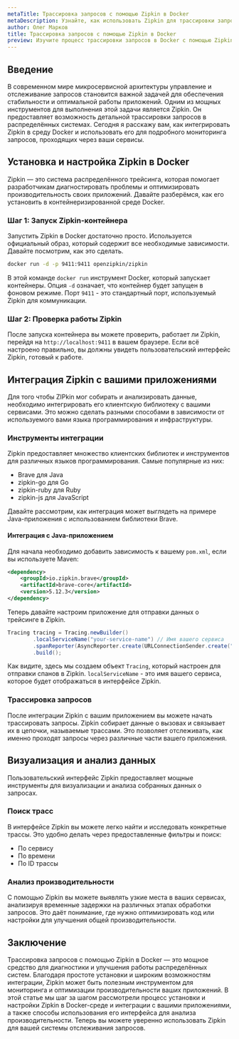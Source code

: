 ```yaml
---
metaTitle: Трассировка запросов с помощью Zipkin в Docker
metaDescription: Узнайте, как использовать Zipkin для трассировки запросов в Docker-среде - шаги настройки, возможности и преимущества
author: Олег Марков
title: Трассировка запросов с помощью Zipkin в Docker
preview: Изучите процесс трассировки запросов в Docker с помощью Zipkin - от установки до примеров использования для эффективного мониторинга и улучшения производительности ваших приложений
---
```


## Введение

В современном мире микросервисной архитектуры управление и отслеживание запросов становится важной задачей для обеспечения стабильности и оптимальной работы приложений. Одним из мощных инструментов для выполнения этой задачи является Zipkin. Он предоставляет возможность детальной трассировки запросов в распределённых системах. Сегодня я расскажу вам, как интегрировать Zipkin в среду Docker и использовать его для подробного мониторинга запросов, проходящих через ваши сервисы.

## Установка и настройка Zipkin в Docker

Zipkin — это система распределённого трейсинга, которая помогает разработчикам диагностировать проблемы и оптимизировать производительность своих приложений. Давайте разберёмся, как его установить в контейнеризированной среде Docker.

### Шаг 1: Запуск Zipkin-контейнера

Запустить Zipkin в Docker достаточно просто. Используется официальный образ, который содержит все необходимые зависимости. Давайте посмотрим, как это сделать.

```bash
docker run -d -p 9411:9411 openzipkin/zipkin
```

В этой команде `docker run` инструмент Docker, который запускает контейнеры. Опция `-d` означает, что контейнер будет запущен в фоновом режиме. Порт `9411` - это стандартный порт, используемый Zipkin для коммуникации.

### Шаг 2: Проверка работы Zipkin

После запуска контейнера вы можете проверить, работает ли Zipkin, перейдя на `http://localhost:9411` в вашем браузере. Если всё настроено правильно, вы должны увидеть пользовательский интерфейс Zipkin, готовый к работе.

## Интеграция Zipkin с вашими приложениями

Для того чтобы ZIPkin мог собирать и анализировать данные, необходимо интегрировать его клиентскую библиотеку с вашими сервисами. Это можно сделать разными способами в зависимости от используемого вами языка программирования и инфраструктуры.

### Инструменты интеграции

Zipkin предоставляет множество клиентских библиотек и инструментов для различных языков программирования. Самые популярные из них:

- Brave для Java
- zipkin-go для Go
- zipkin-ruby для Ruby
- zipkin-js для JavaScript

Давайте рассмотрим, как интеграция может выглядеть на примере Java-приложения с использованием библиотеки Brave.

#### Интеграция с Java-приложением

Для начала необходимо добавить зависимость к вашему `pom.xml`, если вы используете Maven:

```xml
<dependency>
    <groupId>io.zipkin.brave</groupId>
    <artifactId>brave-core</artifactId>
    <version>5.12.3</version>
</dependency>
```

Теперь давайте настроим приложение для отправки данных о трейсинге в Zipkin.

```java
Tracing tracing = Tracing.newBuilder()
        .localServiceName("your-service-name") // Имя вашего сервиса
        .spanReporter(AsyncReporter.create(URLConnectionSender.create("http://localhost:9411/api/v2/spans")))
        .build();
```

Как видите, здесь мы создаем объект `Tracing`, который настроен для отправки спанов в Zipkin. `localServiceName` - это имя вашего сервиса, которое будет отображаться в интерфейсе Zipkin.

### Трассировка запросов

После интеграции Zipkin с вашим приложением вы можете начать трассировать запросы. Zipkin собирает данные о вызовах и связывает их в цепочки, называемые трассами. Это позволяет отслеживать, как именно проходят запросы через различные части вашего приложения.

## Визуализация и анализ данных

Пользовательский интерфейс Zipkin предоставляет мощные инструменты для визуализации и анализа собранных данных о запросах.

### Поиск трасс

В интерфейсе Zipkin вы можете легко найти и исследовать конкретные трассы. Это удобно делать через предоставленные фильтры и поиск:

- По сервису
- По времени
- По ID трассы

### Анализ производительности

С помощью Zipkin вы можете выявлять узкие места в ваших сервисах, анализируя временные задержки на различных этапах обработки запросов. Это даёт понимание, где нужно оптимизировать код или настройки для улучшения общей производительности.

## Заключение

Трассировка запросов с помощью Zipkin в Docker — это мощное средство для диагностики и улучшения работы распределённых систем. Благодаря простоте установки и широким возможностям интеграции, Zipkin может быть полезным инструментом для мониторинга и оптимизации производительности ваших приложений. В этой статье мы шаг за шагом рассмотрели процесс установки и настройки Zipkin в Docker-среде и интеграции с вашими приложениями, а также способы использования его интерфейса для анализа производительности. Теперь вы можете уверенно использовать Zipkin для вашей системы отслеживания запросов.